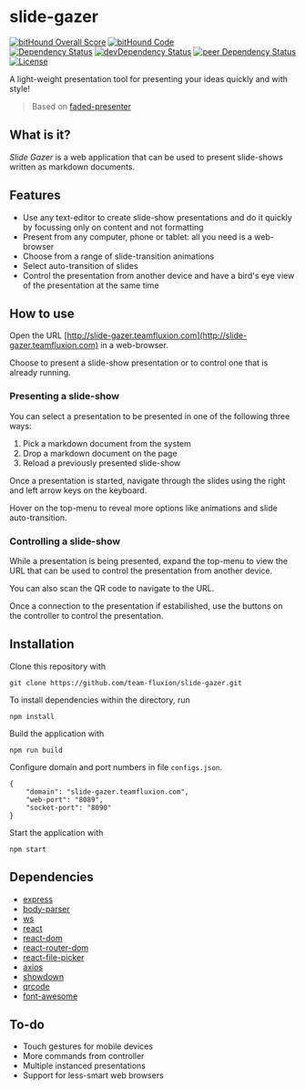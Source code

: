 # slide-gazer

[![bitHound Overall Score](https://www.bithound.io/github/team-fluxion/slide-gazer/badges/score.svg)](https://www.bithound.io/github/team-fluxion/slide-gazer)
[![bitHound Code](https://www.bithound.io/github/team-fluxion/slide-gazer/badges/code.svg)](https://www.bithound.io/github/team-fluxion/slide-gazer)  
[![Dependency Status](https://david-dm.org/team-fluxion/slide-gazer.svg)](https://david-dm.org/team-fluxion/slide-gazer)
[![devDependency Status](https://david-dm.org/team-fluxion/slide-gazer/dev-status.svg)](https://david-dm.org/team-fluxion/slide-gazer#info=devDependencies)
[![peer Dependency Status](https://david-dm.org/team-fluxion/slide-gazer/peer-status.svg)](https://david-dm.org/team-fluxion/slide-gazer#info=peerDependencies)  
[![License](https://img.shields.io/badge/LICENSE-GPL%20v3.0-blue.svg)](https://www.gnu.org/licenses/gpl.html)

A light-weight presentation tool for presenting your ideas quickly and with style!

> Based on [faded-presenter](https://github.com/myTerminal/faded-presenter)

## What is it?

*Slide Gazer* is a web application that can be used to present slide-shows written as markdown documents.

## Features

* Use any text-editor to create slide-show presentations and do it quickly by focussing only on content and not formatting
* Present from any computer, phone or tablet: all you need is a web-browser
* Choose from a range of slide-transition animations
* Select auto-transition of slides
* Control the presentation from another device and have a bird's eye view of the presentation at the same time

## How to use

Open the URL [http://slide-gazer.teamfluxion.com](http://slide-gazer.teamfluxion.com) in a web-browser.

Choose to present a slide-show presentation or to control one that is already running.

### Presenting a slide-show

You can select a presentation to be presented in one of the following three ways:

1. Pick a markdown document from the system
2. Drop a markdown document on the page
3. Reload a previously presented slide-show

Once a presentation is started, navigate through the slides using the right and left arrow keys on the keyboard.

Hover on the top-menu to reveal more options like animations and slide auto-transition.

### Controlling a slide-show

While a presentation is being presented, expand the top-menu to view the URL that can be used to control the presentation from another device.

You can also scan the QR code to navigate to the URL.

Once a connection to the presentation if estabilished, use the buttons on the controller to control the presentation.

## Installation

Clone this repository with

    git clone https://github.com/team-fluxion/slide-gazer.git

To install dependencies within the directory, run

    npm install

Build the application with

    npm run build

Configure domain and port numbers in file `configs.json`.

    {
        "domain": "slide-gazer.teamfluxion.com",
        "web-port": "8089",
        "socket-port": "8090"
    }

Start the application with

    npm start

## Dependencies

* [express](https://www.npmjs.org/package/express)
* [body-parser](https://www.npmjs.org/package/body-parser)
* [ws](https://www.npmjs.org/package/ws)
* [react](https://www.npmjs.org/package/react)
* [react-dom](https://www.npmjs.org/package/react-dom)
* [react-router-dom](https://www.npmjs.org/package/react-router-dom)
* [react-file-picker](https://www.npmjs.org/package/react-file-picker)
* [axios](https://www.npmjs.org/package/axios)
* [showdown](https://www.npmjs.org/package/showdown)
* [qrcode](https://www.npmjs.org/package/qrcode)
* [font-awesome](https://www.npmjs.org/package/font-awesome)

## To-do

* Touch gestures for mobile devices
* More commands from controller
* Multiple instanced presentations
* Support for less-smart web browsers

